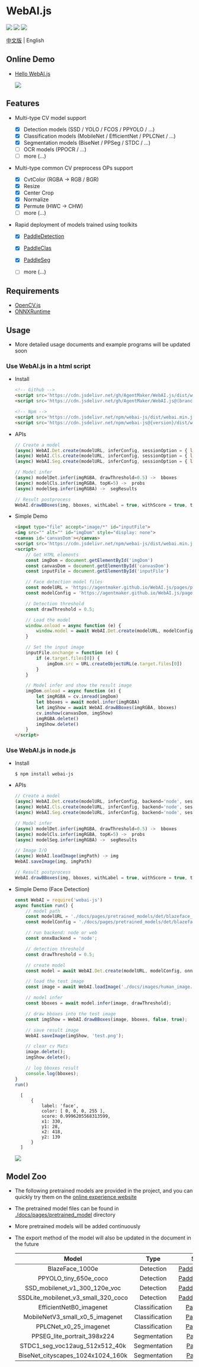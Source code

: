 # WebAI.js
![](https://img.shields.io/npm/v/webai-js.svg?sanitize=true)
![](https://img.shields.io/npm/l/webai-js.svg?sanitize=true)
![](https://img.shields.io/npm/dm/webai-js.svg?sanitize=true)

[中文版](./docs/tutorials/webai.md) | English

## Online Demo
* [Hello WebAI.js](https://AgentMaker.github.io/WebAI.js)

    ![](./docs/images/demo.png)

## Features
* Multi-type CV model support

    * [x] Detection models (SSD / YOLO / FCOS / PPYOLO / ...)
    * [x] Classification models (MobileNet / EfficientNet / PPLCNet / ...)
    * [x] Segmentation models (BiseNet / PPSeg / STDC / ...)
    * [ ] OCR models (PPOCR / ...)
    * [ ] more (...)

* Multi-type common CV preprocess OPs support

    * [x] CvtColor (RGBA -> RGB / BGR)
    * [x] Resize
    * [x] Center Crop
    * [x] Normalize
    * [x] Permute (HWC -> CHW)
    * [ ] more (...)

* Rapid deployment of models trained using toolkits

    * [x] [PaddleDetection][PaddleDetection]
    * [x] [PaddleClas][PaddleClas]
    * [x] [PaddleSeg][PaddleSeg]
    * [ ] more (...)


## Requirements
* [OpenCV.js](https://docs.opencv.org/4.5.5/d5/d10/tutorial_js_root.html)
* [ONNXRuntime](https://github.com/microsoft/onnxruntime)

## Usage
* More detailed usage documents and example programs will be updated soon

### Use WebAI.js in a html script
* Install

    ```html
    <!-- Github -->
    <script src='https://cdn.jsdelivr.net/gh/AgentMaker/WebAI.js/dist/webai.min.js'></script>
    <script src='https://cdn.jsdelivr.net/gh/AgentMaker/WebAI.js@(branch)/dist/webai.min.js'></script>

    <!-- Npm -->
    <script src='https://cdn.jsdelivr.net/npm/webai-js/dist/webai.min.js'></script>
    <script src='https://cdn.jsdelivr.net/npm/webai-js@{version}/dist/webai.min.js'></script>
    ```

* APIs

    ```js
    // Create a model
    (async) WebAI.Det.create(modelURL, inferConfig, sessionOption = { logSeverityLevel: 4 }) -> modelDet
    (async) WebAI.Cls.create(modelURL, inferConfig, sessionOption = { logSeverityLevel: 4 }) -> modelCls
    (async) WebAI.Seg.create(modelURL, inferConfig, sessionOption = { logSeverityLevel: 4 }) -> modelSeg

    // Model infer
    (async) modelDet.infer(imgRGBA, drawThreshold=0.5) ->  bboxes
    (async) modelCls.infer(imgRGBA, topK=5) ->  probs
    (async) modelSeg.infer(imgRGBA) ->  segResults

    // Result postprocess
    WebAI.drawBBoxes(img, bboxes, withLabel = true, withScore = true, thickness = 2.0, lineType = 8, fontFace = 0, fontScale = 0.7) -> imgDrawed
    ```

* Simple Demo

    ```html
    <input type="file" accept="image/*" id="inputFile">
    <img src="" alt="" id="imgDom" style="display: none">
    <canvas id='canvasDom'></canvas>
    <script src='https://cdn.jsdelivr.net/npm/webai-js/dist/webai.min.js'></script>
    <script>
        // Get HTML elements
        const imgDom = document.getElementById('imgDom')
        const canvasDom = document.getElementById('canvasDom')
        const inputFile = document.getElementById('inputFile')

        // Face detection model files
        const modelURL = 'https://agentmaker.github.io/WebAI.js/pages/pretrained_models/det/blazeface_1000e/model.onnx'
        const modelConfig = 'https://agentmaker.github.io/WebAI.js/pages/pretrained_models/det/blazeface_1000e/configs.json'

        // Detection threshold
        const drawThreshold = 0.5;

        // Load the model
        window.onload = async function (e) {
            window.model = await WebAI.Det.create(modelURL, modelConfig)
        }

        // Set the input image
        inputFile.onchange = function (e) {
            if (e.target.files[0]) {
                imgDom.src = URL.createObjectURL(e.target.files[0])
            }
        }

        // Model infer and show the result image
        imgDom.onload = async function (e) {
            let imgRGBA = cv.imread(imgDom)
            let bboxes = await model.infer(imgRGBA)
            let imgShow = await WebAI.drawBBoxes(imgRGBA, bboxes)
            cv.imshow(canvasDom, imgShow)
            imgRGBA.delete()
            imgShow.delete()
        }
    </script>
    ```

### Use WebAI.js in node.js
* Install

    ```shell
    $ npm install webai-js
    ```

* APIs

    ```js
    // Create a model
    (async) WebAI.Det.create(modelURL, inferConfig, backend='node', sessionOption = { logSeverityLevel: 4 }) -> modelDet
    (async) WebAI.Cls.create(modelURL, inferConfig, backend='node', sessionOption = { logSeverityLevel: 4 }) -> modelCls
    (async) WebAI.Seg.create(modelURL, inferConfig, backend='node', sessionOption = { logSeverityLevel: 4 }) -> modelSeg

    // Model infer
    (async) modelDet.infer(imgRGBA, drawThreshold=0.5) ->  bboxes
    (async) modelCls.infer(imgRGBA, topK=5) ->  probs
    (async) modelSeg.infer(imgRGBA) ->  segResults

    // Image I/O
    (async) WebAI.loadImage(imgPath) -> img
    WebAI.saveImage(img, imgPath)

    // Result postprocess
    WebAI.drawBBoxes(img, bboxes, withLabel = true, withScore = true, thickness = 2.0, lineType = 8, fontFace = 0, fontScale = 0.7) -> imgDrawed
    ```


* Simple Demo (Face Detection)

    ```js
    const WebAI = require('webai-js')
    async function run() {
        // model path
        const modelURL = './docs/pages/pretrained_models/det/blazeface_1000e/model.onnx';
        const modelConfig = './docs/pages/pretrained_models/det/blazeface_1000e/configs.json';

        // run backend: node or web
        const onnxBackend = 'node';

        // detection threshold
        const drawThreshold = 0.5;

        // create model
        const model = await WebAI.Det.create(modelURL, modelConfig, onnxBackend);

        // load the test image
        const image = await WebAI.loadImage('./docs/images/human_image.jpg');

        // model infer
        const bboxes = await model.infer(image, drawThreshold);

        // draw bboxes into the test image
        const imgShow = WebAI.drawBBoxes(image, bboxes, false, true);

        // save result image
        WebAI.saveImage(imgShow, 'test.png');

        // clear cv Mats
        image.delete();
        imgShow.delete();

        // log bboxes result
        console.log(bboxes);
    }
    run()
    ```
        [
            {
                label: 'face',
                color: [ 0, 0, 0, 255 ],
                score: 0.9996205568313599,
                x1: 330,
                y1: 28,
                x2: 418,
                y2: 139
            }
        ]
    ![](./docs/images/face_det_demo.png)

## Model Zoo
* The following pretrained models are provided in the project, and you can quickly try them on the [online experience website](https://AgentMaker.github.io/WebAI.js)
* The pretrained model files can be found in [./docs/pages/pretrained_model](./docs/pages/pretrained_model) directory
* More pretrained models will be added continuously
* The export method of the model will also be updated in the document in the future

    |Model|Type|Source|
    |:-:|:-:|:-:|
    |BlazeFace_1000e|Detection|[PaddleDetection][PaddleDetection]|
    |PPYOLO_tiny_650e_coco|Detection|[PaddleDetection][PaddleDetection]|
    |SSD_mobilenet_v1_300_120e_voc|Detection|[PaddleDetection][PaddleDetection]|
    |SSDLite_mobilenet_v3_small_320_coco|Detection|[PaddleDetection][PaddleDetection]|
    |EfficientNetB0_imagenet|Classification|[PaddleClas][PaddleClas]|
    |MobileNetV3_small_x0_5_imagenet|Classification|[PaddleClas][PaddleClas]|
    |PPLCNet_x0_25_imagenet|Classification|[PaddleClas][PaddleClas]|
    |PPSEG_lite_portrait_398x224|Segmentation|[PaddleSeg][PaddleSeg]|
    |STDC1_seg_voc12aug_512x512_40k|Segmentation|[PaddleSeg][PaddleSeg]|
    |BiseNet_cityscapes_1024x1024_160k|Segmentation|[PaddleSeg][PaddleSeg]|

[PaddleDetection]:https://www.github.com/PaddlePaddle/PaddleDetection
[PaddleClas]:https://www.github.com/PaddlePaddle/PaddleClas
[PaddleSeg]:https://www.github.com/PaddlePaddle/PaddleSeg